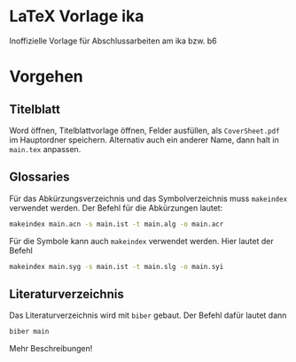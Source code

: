 # LaTeX Vorlage ika

Inoffizielle Vorlage für Abschlussarbeiten am ika bzw. b6

# Vorgehen

## Titelblatt

Word öffnen, Titelblattvorlage öffnen, Felder ausfüllen, als `CoverSheet.pdf` im Hauptordner speichern.
Alternativ auch ein anderer Name, dann halt in `main.tex` anpassen.

## Glossaries

Für das Abkürzungsverzeichnis und das Symbolverzeichnis muss `makeindex` verwendet werden.
Der Befehl für die Abkürzungen lautet:
 
```bash
makeindex main.acn -s main.ist -t main.alg -o main.acr
```

Für die Symbole kann auch `makeindex` verwendet werden.
Hier lautet der Befehl

```bash
makeindex main.syg -s main.ist -t main.slg -o main.syi
```

## Literaturverzeichnis

Das Literaturverzeichnis wird mit `biber` gebaut.
Der Befehl dafür lautet dann

```bash
biber main
```

Mehr Beschreibungen!
